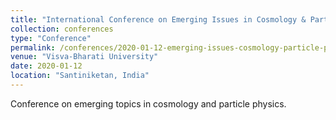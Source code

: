 ```yaml
---
title: "International Conference on Emerging Issues in Cosmology & Particle Physics"
collection: conferences
type: "Conference"
permalink: /conferences/2020-01-12-emerging-issues-cosmology-particle-physics
venue: "Visva-Bharati University"
date: 2020-01-12
location: "Santiniketan, India"
---
```


Conference on emerging topics in cosmology and particle physics.


